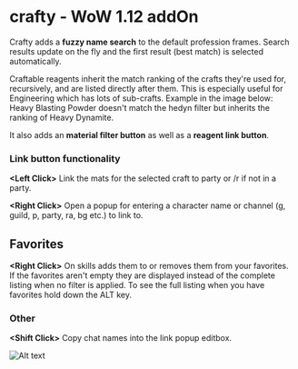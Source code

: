 # crafty - WoW 1.12 addOn 

Crafty adds a **fuzzy name search** to the default profession frames. Search results update on the fly and the first result (best match) is selected automatically.

Craftable reagents inherit the match ranking of the crafts they're used for, recursively, and are listed directly after them. This is especially useful for Engineering which has lots of sub-crafts. Example in the image below: Heavy Blasting Powder doesn't match the hedyn filter but inherits the ranking of Heavy Dynamite.

It also adds an **material filter button** as well as a **reagent link button**.

### Link button functionality
**\<Left Click>** Link the mats for the selected craft to party or /r if not in a party.

**\<Right Click>** Open a popup for entering a character name or channel (g, guild, p, party, ra, bg etc.) to link to.

## Favorites
**\<Right Click>** On skills adds them to or removes them from your favorites. If the favorites aren't empty they are displayed instead of the complete listing when no filter is applied.
To see the full listing when you have favorites hold down the ALT key.

### Other
**\<Shift Click>** Copy chat names into the link popup editbox.

![Alt text](http://i.imgur.com/ylCttdk.png)